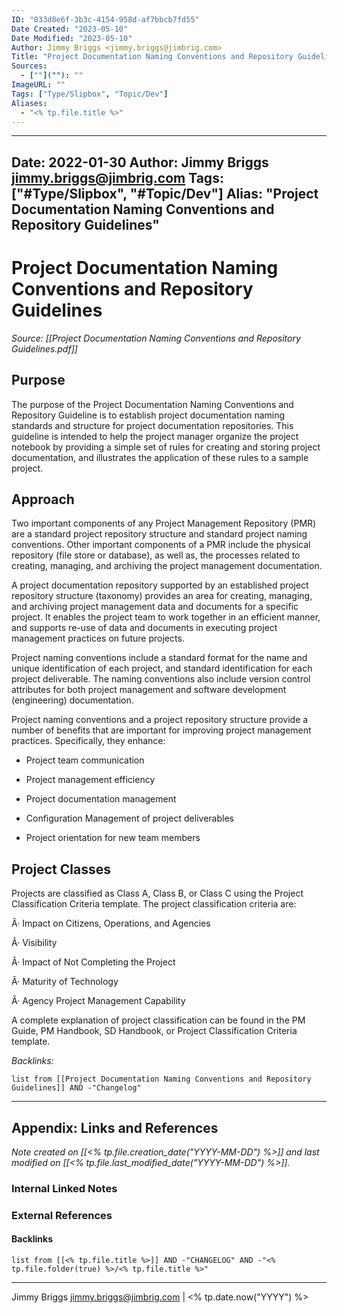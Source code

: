 ```yaml
---
ID: "833d8e6f-3b3c-4154-958d-af7bbcb7fd55"
Date Created: "2023-05-10"
Date Modified: "2023-05-10"
Author: Jimmy Briggs <jimmy.briggs@jimbrig.com>
Title: "Project Documentation Naming Conventions and Repository Guidelines.md"
Sources: 
  - [""](""): ""
ImageURL: ""
Tags: ["Type/Slipbox", "Topic/Dev"]
Aliases:
  - "<% tp.file.title %>"
---
```


---
Date: 2022-01-30
Author: Jimmy Briggs <jimmy.briggs@jimbrig.com>
Tags: ["#Type/Slipbox", "#Topic/Dev"]
Alias: "Project Documentation Naming Conventions and Repository Guidelines"
---

# Project Documentation Naming Conventions and Repository Guidelines

*Source: [[Project Documentation Naming Conventions and Repository Guidelines.pdf]]*

## Purpose

The purpose of the Project Documentation Naming Conventions and Repository Guideline is to establish project documentation naming standards and structure for project documentation repositories. This guideline is intended to help the project manager organize the project notebook by providing a simple set of rules for creating and storing project documentation, and illustrates the application of these rules to a sample project.

## Approach

Two important components of any Project Management Repository (PMR) are a standard project repository structure and standard project naming conventions. Other important components of a PMR include the physical repository (file store or database), as well as, the processes related to creating, managing, and archiving the project management documentation.

A project documentation repository supported by an established project repository structure (taxonomy) provides an area for creating, managing, and archiving project management data and documents for a specific project. It enables the project team to work together in an efficient manner, and supports re-use of data and documents in executing project management practices on future projects.

Project naming conventions include a standard format for the name and unique identification of each project, and standard identification for each project deliverable. The naming conventions also include version control attributes for both project management and software development (engineering) documentation.

Project naming conventions and a project repository structure provide a number of benefits that are important for improving project management practices. Specifically, they enhance:

- Project team communication

- Project management efficiency

- Project documentation management

- Configuration Management of project deliverables

- Project orientation for new team members

## Project Classes

Projects are classified as Class A, Class B, or Class C using the Project Classification Criteria template. The project classification criteria are:

Â· Impact on Citizens, Operations, and Agencies

Â· Visibility

Â· Impact of Not Completing the Project

Â· Maturity of Technology

Â· Agency Project Management Capability

A complete explanation of project classification can be found in the PM Guide, PM Handbook, SD Handbook, or Project Classification Criteria template.



*Backlinks:*

```dataview
list from [[Project Documentation Naming Conventions and Repository Guidelines]] AND -"Changelog"
```

***

## Appendix: Links and References

*Note created on [[<% tp.file.creation_date("YYYY-MM-DD") %>]] and last modified on [[<% tp.file.last_modified_date("YYYY-MM-DD") %>]].*

### Internal Linked Notes

### External References

#### Backlinks

```dataview
list from [[<% tp.file.title %>]] AND -"CHANGELOG" AND -"<% tp.file.folder(true) %>/<% tp.file.title %>"
```


***

Jimmy Briggs <jimmy.briggs@jimbrig.com> | <% tp.date.now("YYYY") %>